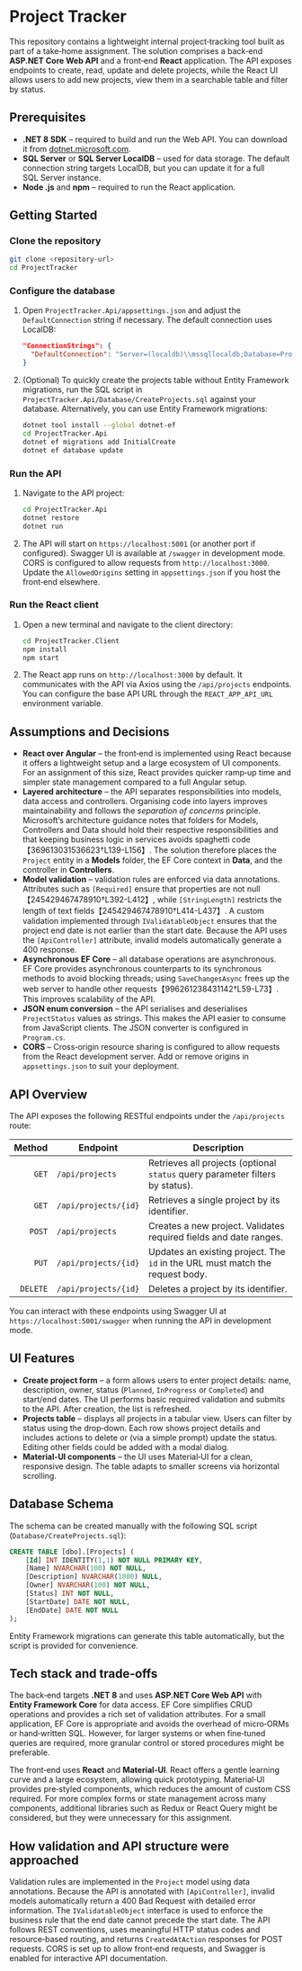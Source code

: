 # Project Tracker

This repository contains a lightweight internal project‑tracking tool built as part of a take‑home assignment.  The solution comprises a back‑end **ASP.NET Core Web API** and a front‑end **React** application.  The API exposes endpoints to create, read, update and delete projects, while the React UI allows users to add new projects, view them in a searchable table and filter by status.

## Prerequisites

* **.NET 8 SDK** – required to build and run the Web API.  You can download it from [dotnet.microsoft.com](https://dotnet.microsoft.com/download).
* **SQL Server** or **SQL Server LocalDB** – used for data storage.  The default connection string targets LocalDB, but you can update it for a full SQL Server instance.
* **Node .js** and **npm** – required to run the React application.

## Getting Started

### Clone the repository

```bash
git clone <repository‑url>
cd ProjectTracker
```

### Configure the database

1. Open `ProjectTracker.Api/appsettings.json` and adjust the `DefaultConnection` string if necessary.  The default connection uses LocalDB:

   ```json
   "ConnectionStrings": {
     "DefaultConnection": "Server=(localdb)\\mssqllocaldb;Database=ProjectTrackerDb;Trusted_Connection=True;MultipleActiveResultSets=true"
   }
   ```

2. (Optional) To quickly create the projects table without Entity Framework migrations, run the SQL script in `ProjectTracker.Api/Database/CreateProjects.sql` against your database.  Alternatively, you can use Entity Framework migrations:

   ```bash
   dotnet tool install --global dotnet‑ef
   cd ProjectTracker.Api
   dotnet ef migrations add InitialCreate
   dotnet ef database update
   ```

### Run the API

1. Navigate to the API project:

   ```bash
   cd ProjectTracker.Api
   dotnet restore
   dotnet run
   ```

2. The API will start on `https://localhost:5001` (or another port if configured).  Swagger UI is available at `/swagger` in development mode.  CORS is configured to allow requests from `http://localhost:3000`.  Update the `AllowedOrigins` setting in `appsettings.json` if you host the front‑end elsewhere.

### Run the React client

1. Open a new terminal and navigate to the client directory:

   ```bash
   cd ProjectTracker.Client
   npm install
   npm start
   ```

2. The React app runs on `http://localhost:3000` by default.  It communicates with the API via Axios using the `/api/projects` endpoints.  You can configure the base API URL through the `REACT_APP_API_URL` environment variable.

## Assumptions and Decisions

* **React over Angular** – the front‑end is implemented using React because it offers a lightweight setup and a large ecosystem of UI components.  For an assignment of this size, React provides quicker ramp‑up time and simpler state management compared to a full Angular setup.
* **Layered architecture** – the API separates responsibilities into models, data access and controllers.  Organising code into layers improves maintainability and follows the *separation of concerns* principle.  Microsoft’s architecture guidance notes that folders for Models, Controllers and Data should hold their respective responsibilities and that keeping business logic in services avoids spaghetti code【369613031536623†L139-L156】.  The solution therefore places the `Project` entity in a **Models** folder, the EF Core context in **Data**, and the controller in **Controllers**.
* **Model validation** – validation rules are enforced via data annotations.  Attributes such as `[Required]` ensure that properties are not null【245429467478910†L392-L412】, while `[StringLength]` restricts the length of text fields【245429467478910†L414-L437】.  A custom validation implemented through `IValidatableObject` ensures that the project end date is not earlier than the start date.  Because the API uses the `[ApiController]` attribute, invalid models automatically generate a 400 response.
* **Asynchronous EF Core** – all database operations are asynchronous.  EF Core provides asynchronous counterparts to its synchronous methods to avoid blocking threads; using `SaveChangesAsync` frees up the web server to handle other requests【996261238431142†L59-L73】.  This improves scalability of the API.
* **JSON enum conversion** – the API serialises and deserialises `ProjectStatus` values as strings.  This makes the API easier to consume from JavaScript clients.  The JSON converter is configured in `Program.cs`.
* **CORS** – Cross‑origin resource sharing is configured to allow requests from the React development server.  Add or remove origins in `appsettings.json` to suit your deployment.

## API Overview

The API exposes the following RESTful endpoints under the `/api/projects` route:

| Method | Endpoint              | Description                          |
|-------:|-----------------------|--------------------------------------|
|  `GET` | `/api/projects`       | Retrieves all projects (optional `status` query parameter filters by status). |
|  `GET` | `/api/projects/{id}`  | Retrieves a single project by its identifier. |
| `POST` | `/api/projects`       | Creates a new project.  Validates required fields and date ranges. |
|  `PUT` | `/api/projects/{id}`  | Updates an existing project.  The `id` in the URL must match the request body. |
| `DELETE`| `/api/projects/{id}` | Deletes a project by its identifier. |

You can interact with these endpoints using Swagger UI at `https://localhost:5001/swagger` when running the API in development mode.

## UI Features

* **Create project form** – a form allows users to enter project details: name, description, owner, status (`Planned`, `InProgress` or `Completed`) and start/end dates.  The UI performs basic required validation and submits to the API.  After creation, the list is refreshed.
* **Projects table** – displays all projects in a tabular view.  Users can filter by status using the drop‑down.  Each row shows project details and includes actions to delete or (via a simple prompt) update the status.  Editing other fields could be added with a modal dialog.
* **Material‑UI components** – the UI uses Material‑UI for a clean, responsive design.  The table adapts to smaller screens via horizontal scrolling.

## Database Schema

The schema can be created manually with the following SQL script (`Database/CreateProjects.sql`):

```sql
CREATE TABLE [dbo].[Projects] (
    [Id] INT IDENTITY(1,1) NOT NULL PRIMARY KEY,
    [Name] NVARCHAR(100) NOT NULL,
    [Description] NVARCHAR(1000) NULL,
    [Owner] NVARCHAR(100) NOT NULL,
    [Status] INT NOT NULL,
    [StartDate] DATE NOT NULL,
    [EndDate] DATE NOT NULL
);
```

Entity Framework migrations can generate this table automatically, but the script is provided for convenience.

## Tech stack and trade‑offs

The back‑end targets **.NET 8** and uses **ASP.NET Core Web API** with **Entity Framework Core** for data access.  EF Core simplifies CRUD operations and provides a rich set of validation attributes.  For a small application, EF Core is appropriate and avoids the overhead of micro‑ORMs or hand‑written SQL.  However, for larger systems or when fine‑tuned queries are required, more granular control or stored procedures might be preferable.

The front‑end uses **React** and **Material‑UI**.  React offers a gentle learning curve and a large ecosystem, allowing quick prototyping.  Material‑UI provides pre‑styled components, which reduces the amount of custom CSS required.  For more complex forms or state management across many components, additional libraries such as Redux or React Query might be considered, but they were unnecessary for this assignment.

## How validation and API structure were approached

Validation rules are implemented in the `Project` model using data annotations.  Because the API is annotated with `[ApiController]`, invalid models automatically return a 400 Bad Request with detailed error information.  The `IValidatableObject` interface is used to enforce the business rule that the end date cannot precede the start date.  The API follows REST conventions, uses meaningful HTTP status codes and resource‑based routing, and returns `CreatedAtAction` responses for POST requests.  CORS is set up to allow front‑end requests, and Swagger is enabled for interactive API documentation.
